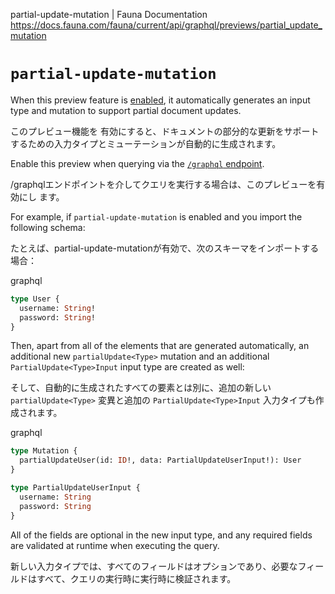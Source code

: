 partial-update-mutation | Fauna Documentation
https://docs.fauna.com/fauna/current/api/graphql/previews/partial_update_mutation

# `partial-update-mutation`

When this preview feature is [enabled](https://docs.fauna.com/fauna/current/api/graphql/previews/#enable), it automatically generates an input type and mutation to support partial document updates.

このプレビュー機能を 有効にすると、ドキュメントの部分的な更新をサポートするための入力タイプとミューテーションが自動的に生成されます。

Enable this preview when querying via the [`/graphql` endpoint](https://docs.fauna.com/fauna/current/api/graphql/endpoints).

/graphqlエンドポイントを介してクエリを実行する場合は、このプレビューを有効にし ます。

For example, if `partial-update-mutation` is enabled and you import the following schema:

たとえば、partial-update-mutationが有効で、次のスキーマをインポートする場合：

graphql

```graphql
type User {
  username: String!
  password: String!
}
```

Then, apart from all of the elements that are generated automatically, an additional new `partialUpdate<Type>` mutation and an additional `PartialUpdate<Type>Input` input type are created as well:

そして、自動的に生成されたすべての要素とは別に、追加の新しい `partialUpdate<Type>` 変異と追加の `PartialUpdate<Type>Input` 入力タイプも作成されます。

graphql

```graphql
type Mutation {
  partialUpdateUser(id: ID!, data: PartialUpdateUserInput!): User
}

type PartialUpdateUserInput {
  username: String
  password: String
}
```

All of the fields are optional in the new input type, and any required fields are validated at runtime when executing the query.

新しい入力タイプでは、すべてのフィールドはオプションであり、必要なフィールドはすべて、クエリの実行時に実行時に検証されます。

